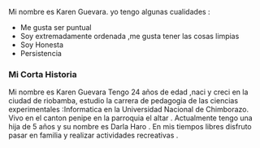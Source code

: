 

Mi nombre es  Karen Guevara. yo tengo algunas cualidades :

- Me gusta ser puntual
- Soy extremadamente ordenada ,me gusta tener las cosas limpias 
- Soy Honesta 
- Persistencia


### Mi Corta Historia 

Mi nombre es Karen Guevara Tengo 24 años de edad ,naci y creci en la  ciudad de riobamba, estudio la carrera de pedagogia de las ciencias experimentales :Informatica en la Universidad Nacional de Chimborazo.
Vivo en el canton penipe en la parroquia el altar .
Actualmente tengo una hija de 5 años y su nombre es Darla Haro .
En mis tiempos libres disfruto pasar en familia y realizar actividades recreativas .

